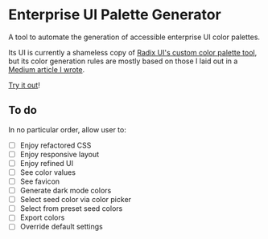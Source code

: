 # Enterprise UI Palette Generator

A tool to automate the generation of accessible enterprise UI color palettes.

Its UI is currently a shameless copy of [Radix UI's custom color palette tool](https://www.radix-ui.com/colors/custom), but its color generation rules are mostly based on those I laid out in a [Medium article I wrote](https://uxdesign.cc/a-systematic-approach-to-generating-enterprise-ui-color-palettes-ecaf0c164c17).

[Try it out](https://thisisfranciswu.com/enterprise-ui-palette-generator/)!

## To do

In no particular order, allow user to:

- [ ] Enjoy refactored CSS
- [ ] Enjoy responsive layout
- [ ] Enjoy refined UI
- [ ] See color values
- [ ] See favicon
- [ ] Generate dark mode colors
- [ ] Select seed color via color picker
- [ ] Select from preset seed colors
- [ ] Export colors
- [ ] Override default settings
